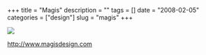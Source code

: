 +++
title = "Magis"
description = ""
tags = []
date = "2008-02-05"
categories = ["design"]
slug = "magis"
+++


 

  <div id="screens-thumbs" class="clearfix">
    <div class="txt-center" id="design-submission"><a href="http://www.magisdesign.com/"><img id='bluga-thumbnail-990' class='bluga-thumbnail large' src='//konigi.com/media/bluga/
wt47f27efcf061d_0.jpg'/></a></div>  
  </div>   
<p><a href="http://www.magisdesign.com/">http://www.magisdesign.com</a></p>




